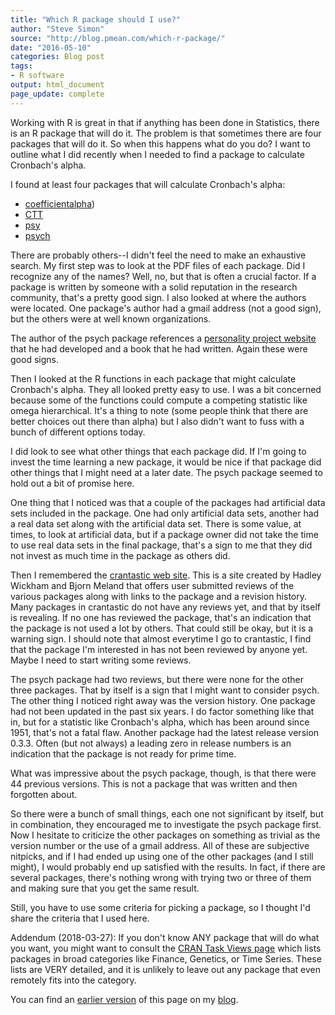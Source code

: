 ```yaml
---
title: "Which R package should I use?"
author: "Steve Simon"
source: "http://blog.pmean.com/which-r-package/"
date: "2016-05-10"
categories: Blog post
tags:
- R software
output: html_document
page_update: complete
---
```


Working with R is great in that if anything has been done in Statistics, there is an R package that will do it. The problem is that sometimes there are four packages that will do it. So when this happens what do you do? I want to outline what I did recently when I needed to find a package to calculate Cronbach's alpha.

<!---More--->

I found at least four packages that will calculate Cronbach's alpha:

+ [coefficientalpha][p1])
+ [CTT][p2]
+ [psy][p3]
+ [psych][p4]

[p1]: http://cran.r-project.org/web/packages/coefficientalpha
[p2]: http://cran.r-project.org/web/packages/CTT
[p3]: https://cran.r-project.org/web/packages/psy/
[p4]: https://cran.r-project.org/web/packages/psych/

There are probably others--I didn't feel the need to make an exhaustive search. My first step was to look at the PDF files of each package. Did I recognize any of the names? Well, no, but that is often a crucial factor. If a package is written by someone with a solid reputation in the research community, that's a pretty good sign. I also looked at where the authors were located. One package's author had a gmail address (not a good sign), but the others were at well known organizations.

The author of the psych package references a [personality project website][p5] that he had developed and a book that he had written. Again these were good signs.

[p5]: http://personality-project.org/index.html

Then I looked at the R functions in each package that might calculate Cronbach's alpha. They all looked pretty easy to use. I was a bit concerned because some of the functions could compute a competing statistic like omega hierarchical. It's a thing to note (some people think that there are better choices out there than alpha) but I also didn't want to fuss with a bunch of different options today.

I did look to see what other things that each package did. If I'm going to invest the time learning a new package, it would be nice if that package did other things that I might need at a later date. The psych package seemed to hold out a bit of promise here.

One thing that I noticed was that a couple of the packages had artificial data sets included in the package. One had only artificial data sets, another had a real data set along with the artificial data set. There is some value, at times, to look at artificial data, but if a package owner did not take the time to use real data sets in the final package, that's a sign to me that they did not invest as much time in the package as others did.

Then I remembered the [crantastic web site][p6]. This is a site created by Hadley Wickham and Bjorn Meland that offers user submitted reviews of the various packages along with links to the package and a revision history. Many packages in crantastic do not have any reviews yet, and that by itself is revealing. If no one has reviewed the package, that's an indication that the package is not used a lot by others. That could still be okay, but it is a warning sign. I should note that almost everytime I go to crantastic, I find that the package I'm interested in has not been reviewed by anyone yet. Maybe I need to start writing some reviews.

[p6]: http://crantastic.org/

The psych package had two reviews, but there were none for the other three packages. That by itself is a sign that I might want to consider psych. The other thing I noticed right away was the version history. One package had not been updated in the past six years. I do factor something like that in, but for a statistic like Cronbach's alpha, which has been around since 1951, that's not a fatal flaw. Another package had the latest release version 0.3.3. Often (but not always) a leading zero in release numbers is an indication that the package is not ready for prime time.

What was impressive about the psych package, though, is that there were 44 previous versions. This is not a package that was written and then forgotten about.

So there were a bunch of small things, each one not significant by itself, but in combination, they encouraged me to investigate the psych package first. Now I hesitate to criticize the other packages on something as trivial as the version number or the use of a gmail address. All of these are subjective nitpicks, and if I had ended up using one of the other packages (and I still might), I would probably end up satisfied with the results. In fact, if there are several packages, there's nothing wrong with trying two or three of them and making sure that you get the same result.

Still, you have to use some criteria for picking a package, so I thought I'd share the criteria that I used here.

Addendum (2018-03-27): If you don't know ANY package that will do what you want, you might want to consult the [CRAN Task Views page][p7] which lists packages in broad categories like Finance, Genetics, or Time Series. These lists are VERY detailed, and it is unlikely to leave out any package that even remotely fits into the category.

[p7]: https://cran.r-project.org/web/views/

You can find an [earlier version][sim1] of this page on my [blog][sim2].

[sim1]: http://blog.pmean.com/which-r-package/
[sim2]: http://blog.pmean.com
